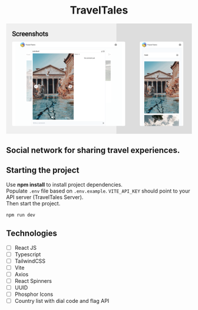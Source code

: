 <h1 align="center">
  TravelTales
</h1>


![cover](.github/image.png?style=flat)


## Social network for sharing travel experiences.

## Starting the project
Use **npm install** to install project dependencies.
<br />
Populate `.env` file based on `.env.example`. `VITE_API_KEY` should point to your API server (TravelTales Server).
<br />
Then start the project.

```cl
npm run dev
```

## Technologies

-   [ ] React JS
-   [ ] Typescript
-   [ ] TailwindCSS
-   [ ] Vite
-   [ ] Axios
-   [ ] React Spinners
-   [ ] UUID
-   [ ] Phosphor Icons
-   [ ] Country list with dial code and flag API

<br />